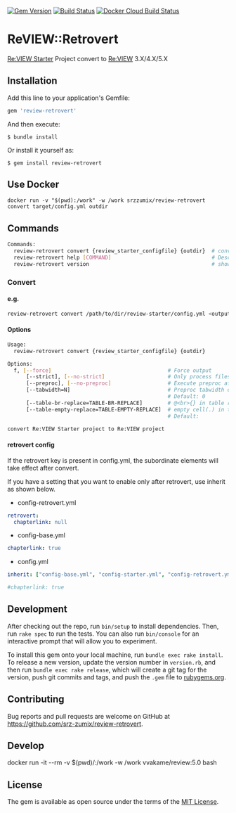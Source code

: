 [![Gem Version](https://badge.fury.io/rb/review-retrovert.svg)](https://badge.fury.io/rb/review-retrovert)
[![Build Status](https://travis-ci.com/srz-zumix/review-retrovert.svg?token=ArNHjRjvfZfyqQUCbXSt&branch=master)](https://travis-ci.com/srz-zumix/review-retrovert)
[![Docker Cloud Build Status](https://img.shields.io/docker/cloud/build/srzzumix/review-retrovert.svg)](https://hub.docker.com/r/srzzumix/review-retrovert/)

# ReVIEW::Retrovert

[Re:VIEW Starter](https://kauplan.org/reviewstarter/) Project convert to [Re:VIEW](https://reviewml.org/ja/) 3.X/4.X/5.X

## Installation

Add this line to your application's Gemfile:

```ruby
gem 'review-retrovert'
```

And then execute:

    $ bundle install

Or install it yourself as:

    $ gem install review-retrovert
    
## Use Docker

```
docker run -v "$(pwd):/work" -w /work srzzumix/review-retrovert convert target/config.yml outdir
```

## Commands

```sh
Commands:
  review-retrovert convert {review_starter_configfile} {outdir}  # convert Re:VIEW Starter project to Re:VIEW project
  review-retrovert help [COMMAND]                                # Describe available commands or one specific command
  review-retrovert version                                       # show version
```

### Convert

#### e.g.

```sh
review-retrovert convert /path/to/dir/review-starter/config.yml <output directory>
```

#### Options

```sh
Usage:
  review-retrovert convert {review_starter_configfile} {outdir}

Options:
  f, [--force]                                     # Force output
      [--strict], [--no-strict]                    # Only process files registered in the catalog
      [--preproc], [--no-preproc]                  # Execute preproc after conversion
      [--tabwidth=N]                               # Preproc tabwidth option value
                                                   # Default: 0
      [--table-br-replace=TABLE-BR-REPLACE]        # @<br>{} in table replace string (Default: empty)
      [--table-empty-replace=TABLE-EMPTY-REPLACE]  # empty cell(.) in table replace string (Default full-width space)
                                                   # Default: 　

convert Re:VIEW Starter project to Re:VIEW project
```

#### retrovert config

If the retrovert key is present in config.yml, the subordinate elements will take effect after convert.

If you have a setting that you want to enable only after retrovert, use inherit as shown below.

* config-retrovert.yml

```yml
retrovert:
  chapterlink: null
```

* config-base.yml

```yml
chapterlink: true
```

* config.yml

```yml
inherit: ["config-base.yml", "config-starter.yml", "config-retrovert.yml"]

#chapterlink: true
```

## Development

After checking out the repo, run `bin/setup` to install dependencies. Then, run `rake spec` to run the tests. You can also run `bin/console` for an interactive prompt that will allow you to experiment.

To install this gem onto your local machine, run `bundle exec rake install`. To release a new version, update the version number in `version.rb`, and then run `bundle exec rake release`, which will create a git tag for the version, push git commits and tags, and push the `.gem` file to [rubygems.org](https://rubygems.org).

## Contributing

Bug reports and pull requests are welcome on GitHub at https://github.com/srz-zumix/review-retrovert.

## Develop

docker run -it --rm -v $(pwd)/:/work -w /work vvakame/review:5.0 bash

## License

The gem is available as open source under the terms of the [MIT License](https://opensource.org/licenses/MIT).
